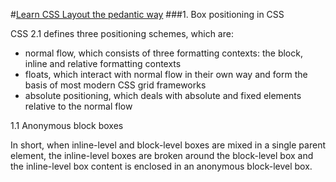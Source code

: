 #[Learn CSS Layout the pedantic way](http://book.mixu.net/css/index.html)
###1. Box positioning in CSS 

CSS 2.1 defines three positioning schemes, which are:

* normal flow, which consists of three formatting contexts: the block, inline and relative formatting contexts
* floats, which interact with normal flow in their own way and form the basis of most modern CSS grid frameworks
* absolute positioning, which deals with absolute and fixed elements relative to the normal flow

1.1 Anonymous block boxes

In short, when inline-level and block-level boxes are mixed in a single parent element, the inline-level boxes are broken around the block-level box and the inline-level box content is enclosed in an anonymous block-level box.
